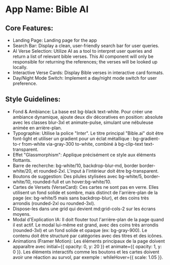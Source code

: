 # **App Name**: Bible AI

## Core Features:

- Landing Page: Landing page for the app
- Search Bar: Display a clean, user-friendly search bar for user queries.
- AI Verse Selection: Utilize AI as a tool to interpret user queries and return a list of relevant bible verses. This AI component will only be responsible for returning the references; the verses will be looked up locally.
- Interactive Verse Cards: Display Bible verses in interactive card formats.
- Day/Night Mode Switch: Implement a day/night mode switch for user preference.

## Style Guidelines:

- Fond & Ambiance: La base est bg-black text-white. Pour créer une ambiance dynamique, ajoute deux div décoratives en position: absolute avec les classes blur-3xl et animate-pulse, simulant une nébuleuse animée en arrière-plan.
- Typographie: Utilise la police "Inter". Le titre principal "Bible.ai" doit être font-light et utiliser un gradient pour un éclat métallique : bg-gradient-to-r from-white via-gray-300 to-white, combiné à bg-clip-text text-transparent.
- Effet "Glassmorphism": Applique précisément ce style aux éléments flottants.
- Barre de recherche: bg-white/10, backdrop-blur-md, border border-white/20, et rounded-2xl. L'input à l'intérieur doit être bg-transparent.
- Boutons de suggestion: Des pilules stylisées avec bg-white/5, border-white/10, rounded-full et un hover:bg-white/10.
- Cartes de Versets (VerseCard): Ces cartes ne sont pas en verre. Elles utilisent un fond solide et sombre, mais distinct de l'arrière-plan de la page (ex: bg-white/5 mais sans backdrop-blur), et des coins très arrondis (rounded-2xl ou rounded-3xl).
- Dispose-les dans une grid qui devient md:grid-cols-2 sur les écrans moyens.
- Modal d'Explication IA: Il doit flouter tout l'arrière-plan de la page quand il est actif. Le modal lui-même est grand, avec des coins très arrondis (rounded-3xl) et un fond solide et opaque (ex: bg-gray-900). Le contenu doit être structuré par catégories avec des titres et des icônes.
- Animations (Framer Motion): Les éléments principaux de la page doivent apparaître avec initial={{ opacity: 0, y: 20 }} et animate={{ opacity: 1, y: 0 }}. Les éléments interactifs comme les boutons et les cartes doivent avoir une réaction au survol, par exemple : whileHover={{ scale: 1.05 }}.